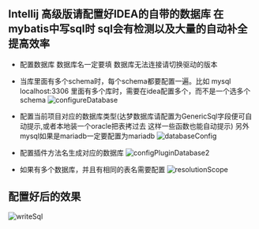 ## Intellij 高级版请配置好IDEA的自带的数据库 在mybatis中写sql时 sql会有检测以及大量的自动补全 提高效率

- 配置数据库  数据库名一定要填  数据库无法连接请切换驱动的版本
- 当库里面有多个schema时，每个schema都要配置一遍。比如 mysql localhost:3306 里面有多个库时，需要在idea配置多个，而不是一个选多个schema 
![configureDatabase](http://youpaiyuntupian.test.upcdn.net/configureDatabase.png)

- 配置当前项目对应的数据库类型(达梦数据库请配置为GenericSql字段便可自动提示,或者本地装一个oracle把表拷过去 这样一些函数也能自动提示) 另外mysql如果是mariadb一定要配置为mariadb
![databaseConfig](http://youpaiyuntupian.test.upcdn.net/configDatabase.png)

- 配置插件方法名生成对应的数据库
![configPluginDatabase2](http://youpaiyuntupian.test.upcdn.net/configPluginDatabase2.png)

- 如果有多个数据库，并且有相同的表名需要配置
![resolutionScope](http://youpaiyuntupian.test.upcdn.net/resolutionScope.png)


## 配置好后的效果

![writeSql](http://youpaiyuntupian.test.upcdn.net/writeSql.gif)

